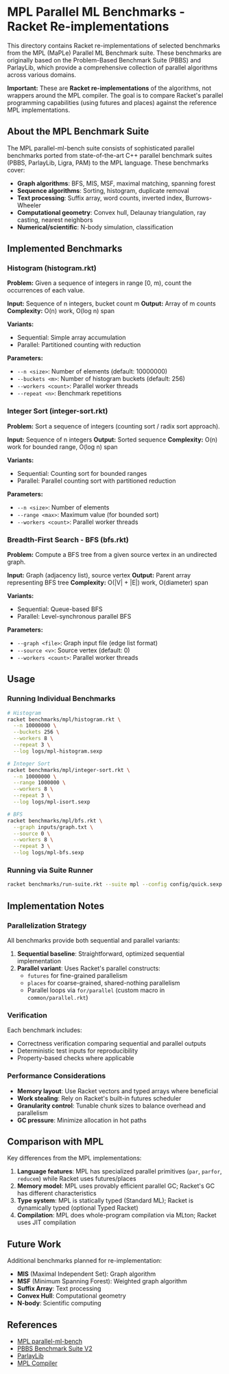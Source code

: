 # MPL Parallel ML Benchmarks - Racket Re-implementations

This directory contains Racket re-implementations of selected benchmarks from the MPL (MaPLe) Parallel ML Benchmark suite. These benchmarks are originally based on the Problem-Based Benchmark Suite (PBBS) and ParlayLib, which provide a comprehensive collection of parallel algorithms across various domains.

**Important:** These are **Racket re-implementations** of the algorithms, not wrappers around the MPL compiler. The goal is to compare Racket's parallel programming capabilities (using futures and places) against the reference MPL implementations.

## About the MPL Benchmark Suite

The MPL parallel-ml-bench suite consists of sophisticated parallel benchmarks ported from state-of-the-art C++ parallel benchmark suites (PBBS, ParlayLib, Ligra, PAM) to the MPL language. These benchmarks cover:

- **Graph algorithms**: BFS, MIS, MSF, maximal matching, spanning forest
- **Sequence algorithms**: Sorting, histogram, duplicate removal
- **Text processing**: Suffix array, word counts, inverted index, Burrows-Wheeler
- **Computational geometry**: Convex hull, Delaunay triangulation, ray casting, nearest neighbors
- **Numerical/scientific**: N-body simulation, classification

## Implemented Benchmarks

### Histogram (histogram.rkt)
**Problem:** Given a sequence of integers in range [0, m), count the occurrences of each value.

**Input:** Sequence of n integers, bucket count m
**Output:** Array of m counts
**Complexity:** O(n) work, O(log n) span

**Variants:**
- Sequential: Simple array accumulation
- Parallel: Partitioned counting with reduction

**Parameters:**
- `--n <size>`: Number of elements (default: 10000000)
- `--buckets <m>`: Number of histogram buckets (default: 256)
- `--workers <count>`: Parallel worker threads
- `--repeat <n>`: Benchmark repetitions

### Integer Sort (integer-sort.rkt)
**Problem:** Sort a sequence of integers (counting sort / radix sort approach).

**Input:** Sequence of n integers
**Output:** Sorted sequence
**Complexity:** O(n) work for bounded range, O(log n) span

**Variants:**
- Sequential: Counting sort for bounded ranges
- Parallel: Parallel counting sort with partitioned reduction

**Parameters:**
- `--n <size>`: Number of elements
- `--range <max>`: Maximum value (for bounded sort)
- `--workers <count>`: Parallel worker threads

### Breadth-First Search - BFS (bfs.rkt)
**Problem:** Compute a BFS tree from a given source vertex in an undirected graph.

**Input:** Graph (adjacency list), source vertex
**Output:** Parent array representing BFS tree
**Complexity:** O(|V| + |E|) work, O(diameter) span

**Variants:**
- Sequential: Queue-based BFS
- Parallel: Level-synchronous parallel BFS

**Parameters:**
- `--graph <file>`: Graph input file (edge list format)
- `--source <v>`: Source vertex (default: 0)
- `--workers <count>`: Parallel worker threads

## Usage

### Running Individual Benchmarks

```bash
# Histogram
racket benchmarks/mpl/histogram.rkt \
  --n 10000000 \
  --buckets 256 \
  --workers 8 \
  --repeat 3 \
  --log logs/mpl-histogram.sexp

# Integer Sort
racket benchmarks/mpl/integer-sort.rkt \
  --n 10000000 \
  --range 1000000 \
  --workers 8 \
  --repeat 3 \
  --log logs/mpl-isort.sexp

# BFS
racket benchmarks/mpl/bfs.rkt \
  --graph inputs/graph.txt \
  --source 0 \
  --workers 8 \
  --repeat 3 \
  --log logs/mpl-bfs.sexp
```

### Running via Suite Runner

```bash
racket benchmarks/run-suite.rkt --suite mpl --config config/quick.sexp
```

## Implementation Notes

### Parallelization Strategy

All benchmarks provide both sequential and parallel variants:

1. **Sequential baseline**: Straightforward, optimized sequential implementation
2. **Parallel variant**: Uses Racket's parallel constructs:
   - `futures` for fine-grained parallelism
   - `places` for coarse-grained, shared-nothing parallelism
   - Parallel loops via `for/parallel` (custom macro in `common/parallel.rkt`)

### Verification

Each benchmark includes:
- Correctness verification comparing sequential and parallel outputs
- Deterministic test inputs for reproducibility
- Property-based checks where applicable

### Performance Considerations

- **Memory layout**: Use Racket vectors and typed arrays where beneficial
- **Work stealing**: Rely on Racket's built-in futures scheduler
- **Granularity control**: Tunable chunk sizes to balance overhead and parallelism
- **GC pressure**: Minimize allocation in hot paths

## Comparison with MPL

Key differences from the MPL implementations:

1. **Language features**: MPL has specialized parallel primitives (`par`, `parfor`, `reducem`) while Racket uses futures/places
2. **Memory model**: MPL uses provably efficient parallel GC; Racket's GC has different characteristics
3. **Type system**: MPL is statically typed (Standard ML); Racket is dynamically typed (optional Typed Racket)
4. **Compilation**: MPL does whole-program compilation via MLton; Racket uses JIT compilation

## Future Work

Additional benchmarks planned for re-implementation:

- **MIS** (Maximal Independent Set): Graph algorithm
- **MSF** (Minimum Spanning Forest): Weighted graph algorithm
- **Suffix Array**: Text processing
- **Convex Hull**: Computational geometry
- **N-body**: Scientific computing

## References

- [MPL parallel-ml-bench](https://github.com/MPLLang/parallel-ml-bench)
- [PBBS Benchmark Suite V2](https://cmuparlay.github.io/pbbsbench/)
- [ParlayLib](https://cmuparlay.github.io/parlaylib/)
- [MPL Compiler](https://github.com/MPLLang/mpl)
